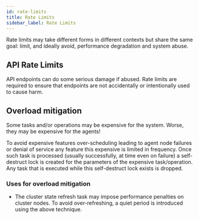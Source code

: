 ```yaml
---
id: rate-limits
title: Rate Limits
sidebar_label: Rate Limits
---
```


Rate limits may take different forms in different contexts but share the same goal:
limit, and ideally avoid, performance degradation and system abuse.


## API Rate Limits
API endpoints can do some serious damage if abused.
Rate limits are required to ensure that endpoints are not accidentally or intentionally used to cause harm.


## Overload mitigation
Some tasks and/or operations may be expensive for the system.
Worse, they may be expensive for the agents!

To avoid expensive features over-scheduling leading to agent node failures or denial of service
any feature this expensive is limited in frequency.
Once such task is processed (usually successfully, at time even on failure) a self-destruct lock
is created for the parameters of the expensive task/operation.
Any task that is executed while this self-destruct lock exists is dropped.

### Uses for overload mitigation

  * The cluster state refresh task may impose performance penalties on cluster nodes.
    To avoid over-refreshing, a quiet period is introduced using the above technique.
